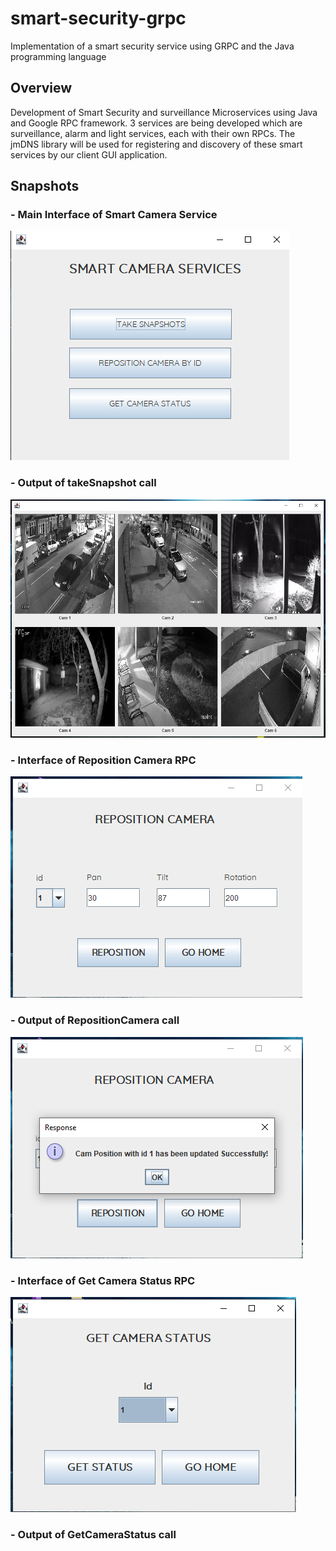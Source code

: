 # smart-security-grpc
Implementation of a smart security service using GRPC and the Java programming language

## Overview
Development of Smart Security and surveillance Microservices using Java and Google RPC framework. 3 services are 
being developed which are surveillance, alarm and light services, each with their own RPCs. The jmDNS library will 
be used for registering and discovery of these smart services by our client GUI application.

## Snapshots
### - Main Interface of Smart Camera Service

![](https://github.com/olumide1128/smart-security-grpc/blob/master/screenshotsForGit/Screenshot%20(233).png)

### - Output of takeSnapshot call

![](https://github.com/olumide1128/smart-security-grpc/blob/master/screenshotsForGit/Screenshot%20(240).png)

### - Interface of Reposition Camera RPC

![](https://github.com/olumide1128/smart-security-grpc/blob/master/screenshotsForGit/Screenshot%20(238).png)

### - Output of RepositionCamera call

![](https://github.com/olumide1128/smart-security-grpc/blob/master/screenshotsForGit/Screenshot%20(239).png)

### - Interface of Get Camera Status RPC

![](https://github.com/olumide1128/smart-security-grpc/blob/master/screenshotsForGit/Screenshot%20(234).png)

### - Output of GetCameraStatus call







